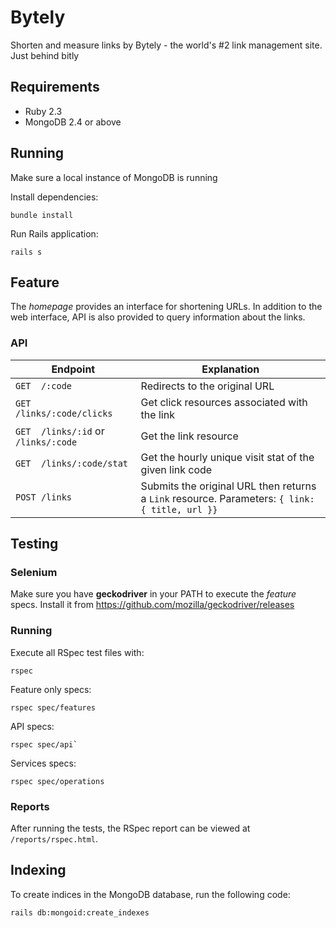 # Bytely
Shorten and measure links by Bytely - the world's #2 link management site. Just behind bitly


## Requirements
* Ruby 2.3
* MongoDB 2.4 or above

## Running
Make sure a local instance of MongoDB is running

Install dependencies:
```
bundle install
```

Run Rails application:
```
rails s
```

## Feature
The *homepage* provides an interface for shortening URLs. 
In addition to the web interface, API is also provided to query information about the links.

### API
| Endpoint          | Explanation   |
| ---------         | ------------- |
| `GET  /:code`     | Redirects to the original URL |
| `GET  /links/:code/clicks`        | Get click resources associated with the link  |
| `GET  /links/:id` or `/links/:code` | Get the link resource | 
| `GET  /links/:code/stat`          | Get the hourly unique visit stat of the given link code   |
| `POST /links`     | Submits the original URL then returns a `Link` resource. Parameters: `{ link: { title, url }}`  | 

## Testing
### Selenium
Make sure you have **geckodriver** in your PATH to execute the _feature_ specs. Install it
from https://github.com/mozilla/geckodriver/releases

### Running
Execute all RSpec test files with:
```
rspec
```
Feature only specs:
```
rspec spec/features
```
API specs:
```
rspec spec/api`
```
Services specs:
```
rspec spec/operations
```

### Reports
After running the tests, the RSpec report can be viewed at `/reports/rspec.html`.

## Indexing
To create indices in the MongoDB database, run the following code:
```
rails db:mongoid:create_indexes
```
